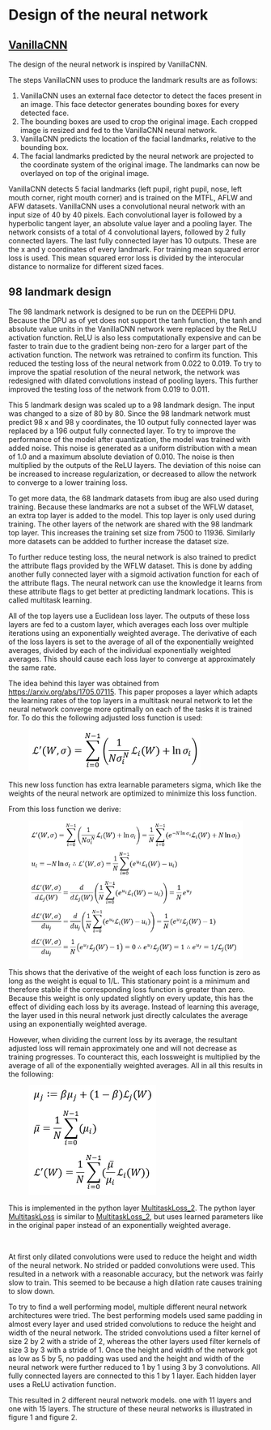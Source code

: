 # Design of the neural network

## [VanillaCNN](https://github.com/ishay2b/VanillaCNN)

The design of the neural network is inspired by VanillaCNN.

The steps VanillaCNN uses to produce the landmark results are as follows:

1. VanillaCNN uses an external face detector to detect the faces present in an image. This face detector generates bounding boxes for every detected face.
2. The bounding boxes are used to crop the original image. Each cropped image is resized and fed to the VanillaCNN neural network.
3. VanillaCNN predicts the location of the facial landmarks, relative to the bounding box.
4. The facial landmarks predicted by the neural network are projected to the coordinate system of the original image. The landmarks can now be overlayed on top of the original image.

VanillaCNN detects 5 facial landmarks (left pupil, right pupil, nose, left mouth corner, right mouth corner) and is trained on the MTFL, AFLW and AFW datasets. VanillaCNN uses a convolutional neural network with an input size of 40 by 40 pixels. Each convolutional layer is followed by a hyperbolic tangent layer, an absolute value layer and a pooling layer. The network consists of a total of 4 convolutional layers, followed by 2 fully connected layers. The last fully connected layer has 10 outputs. These are the x and y coordinates of every landmark. For training mean squared error loss is used. This mean squared error loss is divided by the interocular distance to normalize for different sized faces.

## 98 landmark design

The 98 landmark network is designed to be run on the DEEPHi DPU. Because the DPU as of yet does not support the tanh function, the tanh and absolute value units in the VanillaCNN network were replaced by the ReLU activation function. ReLU is also less computationally expensive and can be faster to train due to the gradient being non-zero for a larger part of the activation function. The network was retrained to confirm its function. This reduced the testing loss of the neural network from 0.022 to 0.019. To try to improve the spatial resolution of the neural network, the network was redesigned with dilated convolutions instead of pooling layers. This further improved the testing loss of the network from 0.019 to 0.011.

This 5 landmark design was scaled up to a 98 landmark design. The input was changed to a size of 80 by 80. Since the 98 landmark network must predict 98 x and 98 y coordinates, the 10 output fully connected layer was replaced by a 196 output fully connected layer. To try to improve the performance of the model after quantization, the model was trained with added noise. This noise is generated as a uniform distribution with a mean of 1.0 and a maximum absolute deviation of 0.010. The noise is then multiplied by the outputs of the ReLU layers. The deviation of this noise can be increased to increase regularization, or decreased to allow the network to converge to a lower training loss.

To get more data, the 68 landmark datasets from ibug are also used during training. Because these landmarks are not a subset of the WFLW dataset, an extra top layer is added to the model. This top layer is only used during training. The other layers of the network are shared with the 98 landmark top layer. This increases the training set size from 7500 to 11936. Similarly more datasets can be addded to further increase the dataset size.

To further reduce testing loss, the neural network is also trained to predict the attribute flags provided by the WFLW dataset. This is done by adding another fully connected layer with a sigmoid activation function for each of the attribute flags. The neural network can use the knowledge it learns from these attribute flags to get better at predicting landmark locations. This is called multitask learning.

All of the top layers use a Euclidean loss layer. The outputs of these loss layers are fed to a custom layer, which averages each loss over multiple iterations using an exponentially weighted average. The derivative of each of the loss layers is set to the average of all of the exponentially weighted averages, divided by each of the individual exponentially weighted averages. This should cause each loss layer to converge at approximately the same rate. 

The idea behind this layer was obtained from https://arxiv.org/abs/1705.07115. This paper proposes a layer which adapts the learning rates of the top layers in a multitask neural network to let the neural network converge more optimally on each of the tasks it is trained for. To do this the following adjusted loss function is used:

<a id="figure-1">
    <figure class="image">
        <a href="./images/multitaskloss_orig.png">
            <img src="./images/multitaskloss_orig.png" alt="drawing">
        </a>
    </figure>
</a>

This new loss function has extra learnable parameters sigma, which like the weights of the neural network are optimized to minimize this loss function. 

From this loss function we derive:

<a id="figure-3">
    <figure class="image">
        <a href="./images/multitaskloss_deriv.png">
            <img src="./images/multitaskloss_deriv.png" alt="drawing">
        </a>
    </figure>
</a>

This shows that the derivative of the weight of each loss function is zero as long as the weight is equal to 1/L. This stationary point is a minimum and therefore stable if the corresponding loss function is greater than zero. Because this weight is only updated slightly on every update, this has the effect of dividing each loss by its average. Instead of learning this average, the layer used in this neural network just directly calculates the average using an exponentially weighted average.

However, when dividing the current loss by its average, the resultant adjusted loss will remain approximately one and will not decrease as training progresses. To counteract this, each lossweight is multiplied by the average of all of the exponentially weighted averages. All in all this results in the following:

<a id="figure-3">
    <figure class="image">
        <a href="./images/multitaskloss_new.png">
            <img src="./images/multitaskloss_new.png" alt="drawing">
        </a>
    </figure>
</a>

This is implemented in the python layer [MultitaskLoss_2](../python/MultitaskLoss_2.py). The python layer [MultitaskLoss](../python/MultitaskLoss.py) is similar to [MultitaskLoss_2](../python/MultitaskLoss_2.py), but uses learned parameters like in the original paper instead of an exponentially weighted average.

&nbsp;

At first only dilated convolutions were used to reduce the height and width of the neural network. No strided or padded convolutions were used. This resulted in a network with a reasonable accuracy, but the network was fairly slow to train. This seemed to be because a high dilation rate causes training to slow down.

To try to find a well performing model, multiple different neural network architectures were tried. The best performing models used same padding in almost every layer and used strided convolutions to reduce the height and width of the neural network. The strided convolutions used a filter kernel of size 2 by 2 with a stride of 2, whereas the other layers used filter kernels of size 3 by 3 with a stride of 1. Once the height and width of the network got as low as 5 by 5, no padding was used and the height and width of the neural network were further reduced to 1 by 1 using 3 by 3 convolutions. All fully connected layers are connected to this 1 by 1 layer. Each hidden layer uses a ReLU activation function.

This resulted in 2 different neural network models. one with 11 layers and one with 15 layers. The structure of these neural networks is illustrated in figure 1 and figure 2.
